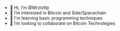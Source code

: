 - 👋 Hi, I’m @Mrztztlp
- 👀 I’m interested in Bitcoin and Side/Spacechain
- 🌱 I'm learning basic programming techniques
- 💞️ I’m looking to collaborate on Bitcoin Technolegies

<!---
Mrztztlp/Mrztztlp is a ✨ special ✨ repository because its `README.md` (this file) appears on your GitHub profile.
You can click the Preview link to take a look at your changes.
--->
